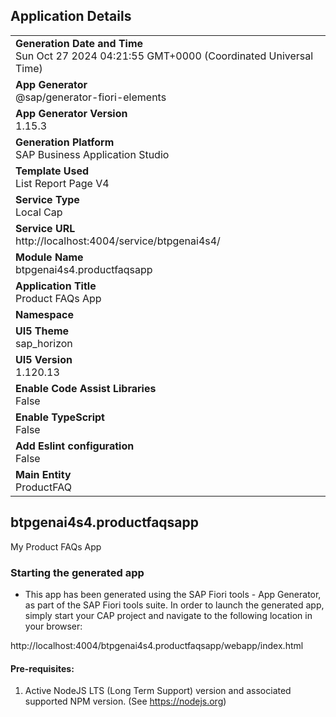 ## Application Details
|               |
| ------------- |
|**Generation Date and Time**<br>Sun Oct 27 2024 04:21:55 GMT+0000 (Coordinated Universal Time)|
|**App Generator**<br>@sap/generator-fiori-elements|
|**App Generator Version**<br>1.15.3|
|**Generation Platform**<br>SAP Business Application Studio|
|**Template Used**<br>List Report Page V4|
|**Service Type**<br>Local Cap|
|**Service URL**<br>http://localhost:4004/service/btpgenai4s4/|
|**Module Name**<br>btpgenai4s4.productfaqsapp|
|**Application Title**<br>Product FAQs App|
|**Namespace**<br>|
|**UI5 Theme**<br>sap_horizon|
|**UI5 Version**<br>1.120.13|
|**Enable Code Assist Libraries**<br>False|
|**Enable TypeScript**<br>False|
|**Add Eslint configuration**<br>False|
|**Main Entity**<br>ProductFAQ|

## btpgenai4s4.productfaqsapp

My Product FAQs App

### Starting the generated app

-   This app has been generated using the SAP Fiori tools - App Generator, as part of the SAP Fiori tools suite.  In order to launch the generated app, simply start your CAP project and navigate to the following location in your browser:

http://localhost:4004/btpgenai4s4.productfaqsapp/webapp/index.html

#### Pre-requisites:

1. Active NodeJS LTS (Long Term Support) version and associated supported NPM version.  (See https://nodejs.org)


